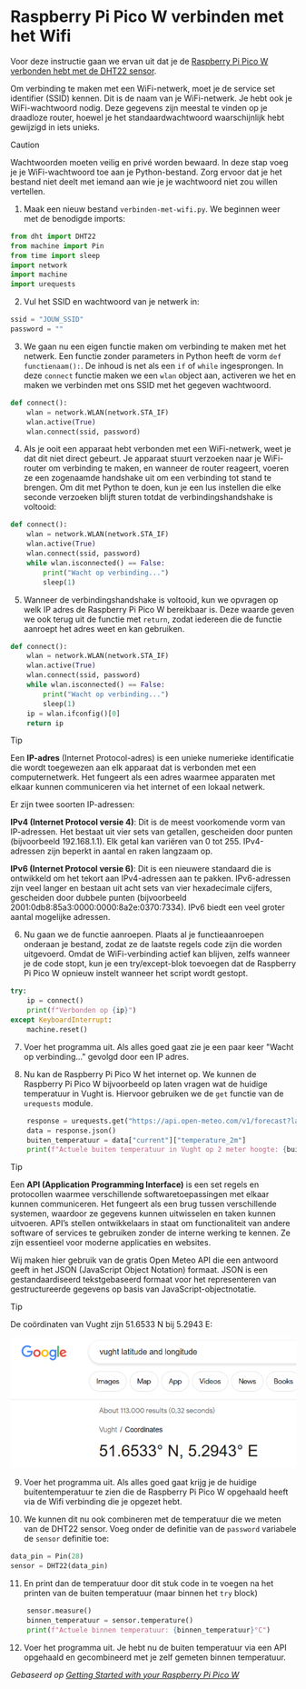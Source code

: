 # Raspberry Pi Pico W verbinden met het Wifi

Voor deze instructie gaan we ervan uit dat je de [Raspberry Pi Pico W verbonden hebt met de DHT22 sensor](uitlezen-dht22-temperatuursensor-met-micropython.md).

Om verbinding te maken met een WiFi-netwerk, moet je de service set identifier (SSID) kennen. Dit is de naam van je WiFi-netwerk. Je hebt ook je WiFi-wachtwoord nodig. Deze gegevens zijn meestal te vinden op je draadloze router, hoewel je het standaardwachtwoord waarschijnlijk hebt gewijzigd in iets unieks.

> [!CAUTION]
> Wachtwoorden moeten veilig en privé worden bewaard. In deze stap voeg je je WiFi-wachtwoord toe aan je Python-bestand. Zorg ervoor dat je het bestand niet deelt met iemand aan wie je je wachtwoord niet zou willen vertellen.

1. Maak een nieuw bestand `verbinden-met-wifi.py`. We beginnen weer met de benodigde imports:
  ```python
  from dht import DHT22
  from machine import Pin
  from time import sleep
  import network
  import machine
  import urequests
  ```

2. Vul het SSID en wachtwoord van je netwerk in:
  ```python
  ssid = "JOUW_SSID"
  password = ""
  ```

3. We gaan nu een eigen functie maken om verbinding te maken met het netwerk. Een functie zonder parameters in Python heeft de vorm `def functienaam():`. De inhoud is net als een `if` of `while` ingesprongen. In deze `connect` functie maken we een `wlan` object aan, activeren we het en maken we verbinden met ons SSID met het gegeven wachtwoord.
  ```python
  def connect():
      wlan = network.WLAN(network.STA_IF)
      wlan.active(True)
      wlan.connect(ssid, password)
  ```

4. Als je ooit een apparaat hebt verbonden met een WiFi-netwerk, weet je dat dit niet direct gebeurt. Je apparaat stuurt verzoeken naar je WiFi-router om verbinding te maken, en wanneer de router reageert, voeren ze een zogenaamde handshake uit om een verbinding tot stand te brengen. Om dit met Python te doen, kun je een lus instellen die elke seconde verzoeken blijft sturen totdat de verbindingshandshake is voltooid:
  ```python
  def connect():
      wlan = network.WLAN(network.STA_IF)
      wlan.active(True)
      wlan.connect(ssid, password)
      while wlan.isconnected() == False:
          print("Wacht op verbinding...")
          sleep(1)
  ```

5. Wanneer de verbindingshandshake is voltooid, kun we opvragen op welk IP adres de Raspberry Pi Pico W bereikbaar is. Deze waarde geven we ook terug uit de functie met `return`, zodat iedereen die de functie aanroept het adres weet en kan gebruiken.
  ```python
  def connect():
      wlan = network.WLAN(network.STA_IF)
      wlan.active(True)
      wlan.connect(ssid, password)
      while wlan.isconnected() == False:
          print("Wacht op verbinding...")
          sleep(1)
      ip = wlan.ifconfig()[0]
      return ip
  ```

> [!TIP]
> Een **IP-adres** (Internet Protocol-adres) is een unieke numerieke identificatie die wordt toegewezen aan elk apparaat dat is verbonden met een computernetwerk. Het fungeert als een adres waarmee apparaten met elkaar kunnen communiceren via het internet of een lokaal netwerk.
>
> Er zijn twee soorten IP-adressen:
>
> **IPv4 (Internet Protocol versie 4)**: Dit is de meest voorkomende vorm van IP-adressen. Het bestaat uit vier sets van getallen, gescheiden door punten (bijvoorbeeld 192.168.1.1). Elk getal kan variëren van 0 tot 255. IPv4-adressen zijn beperkt in aantal en raken langzaam op.
> 
> **IPv6 (Internet Protocol versie 6)**: Dit is een nieuwere standaard die is ontwikkeld om het tekort aan IPv4-adressen aan te pakken. IPv6-adressen zijn veel langer en bestaan uit acht sets van vier hexadecimale cijfers, gescheiden door dubbele punten (bijvoorbeeld 2001:0db8:85a3:0000:0000:8a2e:0370:7334). IPv6 biedt een veel groter aantal mogelijke adressen.

6. Nu gaan we de functie aanroepen. Plaats al je functieaanroepen onderaan je bestand, zodat ze de laatste regels code zijn die worden uitgevoerd. Omdat de WiFi-verbinding actief kan blijven, zelfs wanneer je de code stopt, kun je een try/except-blok toevoegen dat de Raspberry Pi Pico W opnieuw instelt wanneer het script wordt gestopt.
  ```python
  try:
      ip = connect()
      print(f"Verbonden op {ip}")
  except KeyboardInterrupt:
      machine.reset()
  ```

7. Voer het programma uit. Als alles goed gaat zie je een paar keer "Wacht op verbinding..." gevolgd door een IP adres.

8. Nu kan de Raspberry Pi Pico W het internet op. We kunnen de Raspberry Pi Pico W bijvoorbeeld op laten vragen wat de huidige temperatuur in Vught is. Hiervoor gebruiken we de `get` functie van de `urequests` module.
  ```python
      response = urequests.get("https://api.open-meteo.com/v1/forecast?latitude=51.6533&longitude=5.2943&current=temperature_2m,relative_humidity_2m")
      data = response.json()
      buiten_temperatuur = data["current"]["temperature_2m"]
      print(f"Actuele buiten temperatuur in Vught op 2 meter hoogte: {buiten_temperatuur}°C")
  ```

> [!TIP]
> Een **API (Application Programming Interface)** is een set regels en protocollen waarmee verschillende softwaretoepassingen met elkaar kunnen communiceren. Het fungeert als een brug tussen verschillende systemen, waardoor ze gegevens kunnen uitwisselen en taken kunnen uitvoeren. API’s stellen ontwikkelaars in staat om functionaliteit van andere software of services te gebruiken zonder de interne werking te kennen. Ze zijn essentieel voor moderne applicaties en websites.
> 
> Wij maken hier gebruik van de gratis Open Meteo API die een antwoord geeft in het JSON (JavaScript Object Notation) formaat. JSON is een gestandaardiseerd tekstgebaseerd formaat voor het representeren van gestructureerde gegevens op basis van JavaScript-objectnotatie.

> [!TIP]
> De coördinaten van Vught zijn 51.6533 N bij 5.2943 E:
>
> ![Coördinaten van Vught](images/vught-coordinaten.png)

9. Voer het programma uit. Als alles goed gaat krijg je de huidige buitentemperatuur te zien die de Raspberry Pi Pico W opgehaald heeft via de Wifi verbinding die je opgezet hebt.

10. We kunnen dit nu ook combineren met de temperatuur die we meten van de DHT22 sensor. Voeg onder de definitie van de `password` variabele de `sensor` definitie toe:
  ```python
  data_pin = Pin(28)
  sensor = DHT22(data_pin)
  ```

11. En print dan de temperatuur door dit stuk code in te voegen na het printen van de buiten temperatuur (maar binnen het `try` block)
  ```python
      sensor.measure()
      binnen_temperatuur = sensor.temperature()
      print(f"Actuele binnen temperatuur: {binnen_temperatuur}°C")
  ```

12. Voer het programma uit. Je hebt nu de buiten temperatuur via een API opgehaald en gecombineerd met je zelf gemeten binnen temperatuur.

*Gebaseerd op [Getting Started with your Raspberry Pi Pico W](https://projects.raspberrypi.org/en/projects/get-started-pico-w/2)*